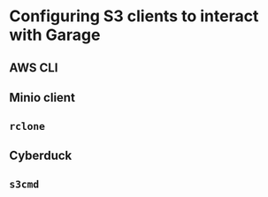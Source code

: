 # Configuring S3 clients to interact with Garage

## AWS CLI

## Minio client

## `rclone`

## Cyberduck

## `s3cmd`


